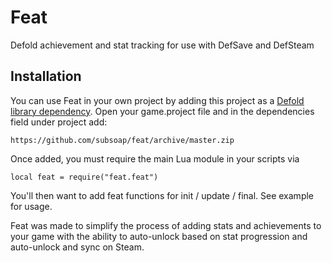 # Feat
Defold achievement and stat tracking for use with DefSave and DefSteam

## Installation
You can use Feat in your own project by adding this project as a [Defold library dependency](http://www.defold.com/manuals/libraries/). Open your game.project file and in the dependencies field under project add:

	https://github.com/subsoap/feat/archive/master.zip

Once added, you must require the main Lua module in your scripts via

```
local feat = require("feat.feat")
```

You'll then want to add feat functions for init / update / final. See example for usage.

Feat was made to simplify the process of adding stats and achievements to your game with the ability to auto-unlock based on stat progression and auto-unlock and sync on Steam.
